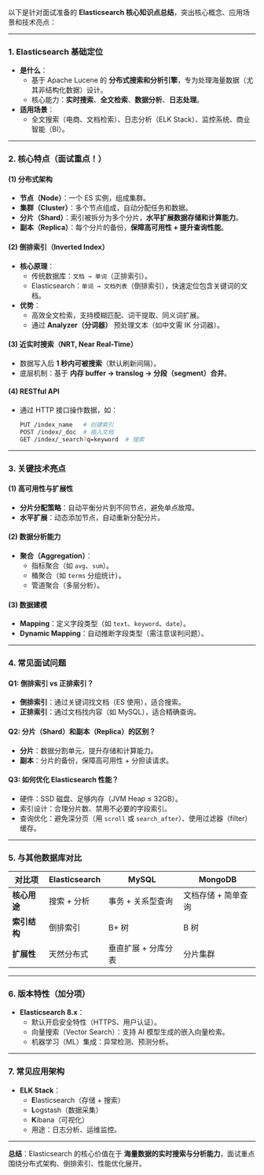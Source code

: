 以下是针对面试准备的 **Elasticsearch 核心知识点总结**，突出核心概念、应用场景和技术亮点：

---

### **1. Elasticsearch 基础定位**
- **是什么**：  
  - 基于 Apache Lucene 的 **分布式搜索和分析引擎**，专为处理海量数据（尤其非结构化数据）设计。
  - 核心能力：**实时搜索**、**全文检索**、**数据分析**、**日志处理**。
- **适用场景**：  
  - 全文搜索（电商、文档检索）、日志分析（ELK Stack）、监控系统、商业智能（BI）。

---

### **2. 核心特点（面试重点！）**
#### **(1) 分布式架构**
  - **节点（Node）**：一个 ES 实例，组成集群。
  - **集群（Cluster）**：多个节点组成，自动分配任务和数据。
  - **分片（Shard）**：索引被拆分为多个分片，**水平扩展数据存储和计算能力**。
  - **副本（Replica）**：每个分片的备份，**保障高可用性 + 提升查询性能**。

#### **(2) 倒排索引（Inverted Index）**
  - **核心原理**：  
    - 传统数据库：`文档 → 单词`（正排索引）。  
    - Elasticsearch：`单词 → 文档列表`（倒排索引），快速定位包含关键词的文档。
  - **优势**：  
    - 高效全文检索，支持模糊匹配、词干提取、同义词扩展。
    - 通过 **Analyzer（分词器）** 预处理文本（如中文需 IK 分词器）。

#### **(3) 近实时搜索（NRT, Near Real-Time）**
  - 数据写入后 **1 秒内可被搜索**（默认刷新间隔）。
  - 底层机制：基于 **内存 buffer → translog → 分段（segment）合并**。

#### **(4) RESTful API**
  - 通过 HTTP 接口操作数据，如：  
    ```bash
    PUT /index_name   # 创建索引
    POST /index/_doc  # 插入文档
    GET /index/_search?q=keyword  # 搜索
    ```

---

### **3. 关键技术亮点**
#### **(1) 高可用性与扩展性**
  - **分片分配策略**：自动平衡分片到不同节点，避免单点故障。
  - **水平扩展**：动态添加节点，自动重新分配分片。

#### **(2) 数据分析能力**
  - **聚合（Aggregation）**：  
    - 指标聚合（如 `avg`、`sum`）。  
    - 桶聚合（如 `terms` 分组统计）。  
    - 管道聚合（多层分析）。

#### **(3) 数据建模**
  - **Mapping**：定义字段类型（如 `text`、`keyword`、`date`）。  
  - **Dynamic Mapping**：自动推断字段类型（需注意误判问题）。

---

### **4. 常见面试问题**
#### **Q1: 倒排索引 vs 正排索引？**
  - **倒排索引**：通过关键词找文档（ES 使用），适合搜索。  
  - **正排索引**：通过文档找内容（如 MySQL），适合精确查询。

#### **Q2: 分片（Shard）和副本（Replica）的区别？**
  - **分片**：数据分割单元，提升存储和计算能力。  
  - **副本**：分片的备份，保障高可用性 + 分担读请求。

#### **Q3: 如何优化 Elasticsearch 性能？**
  - 硬件：SSD 磁盘、足够内存（JVM Heap ≤ 32GB）。  
  - 索引设计：合理分片数、禁用不必要的字段索引。  
  - 查询优化：避免深分页（用 `scroll` 或 `search_after`）、使用过滤器（filter）缓存。

---

### **5. 与其他数据库对比**
| **对比项**   | **Elasticsearch** | **MySQL**           | **MongoDB**         |
| ------------ | ----------------- | ------------------- | ------------------- |
| **核心用途** | 搜索 + 分析       | 事务 + 关系型查询   | 文档存储 + 简单查询 |
| **索引结构** | 倒排索引          | B+ 树               | B 树                |
| **扩展性**   | 天然分布式        | 垂直扩展 + 分库分表 | 分片集群            |

---

### **6. 版本特性（加分项）**
- **Elasticsearch 8.x**：  
  - 默认开启安全特性（HTTPS、用户认证）。  
  - 向量搜索（Vector Search）：支持 AI 模型生成的嵌入向量检索。  
  - 机器学习（ML）集成：异常检测、预测分析。

---

### **7. 常见应用架构**
- **ELK Stack**：  
  - **E**lasticsearch（存储 + 搜索）  
  - **L**ogstash（数据采集）  
  - **K**ibana（可视化）  
  - 用途：日志分析、运维监控。

---

**总结**：Elasticsearch 的核心价值在于 **海量数据的实时搜索与分析能力**，面试重点围绕分布式架构、倒排索引、性能优化展开。